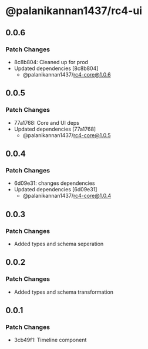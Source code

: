 # @palanikannan1437/rc4-ui

## 0.0.6

### Patch Changes

- 8c8b804: Cleaned up for prod
- Updated dependencies [8c8b804]
  - @palanikannan1437/rc4-core@1.0.6

## 0.0.5

### Patch Changes

- 77a1768: Core and UI deps
- Updated dependencies [77a1768]
  - @palanikannan1437/rc4-core@1.0.5

## 0.0.4

### Patch Changes

- 6d09e31: changes dependencies
- Updated dependencies [6d09e31]
  - @palanikannan1437/rc4-core@1.0.4

## 0.0.3

### Patch Changes

- Added types and schema seperation

## 0.0.2

### Patch Changes

- Added types and schema transformation

## 0.0.1

### Patch Changes

- 3cb49f1: Timeline component
